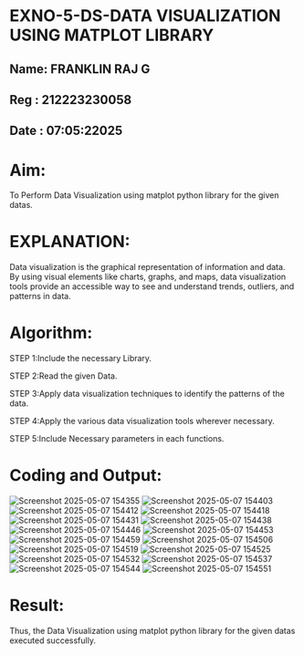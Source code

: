 # EXNO-5-DS-DATA VISUALIZATION USING MATPLOT LIBRARY
## Name: FRANKLIN RAJ G
## Reg : 212223230058
## Date : 07:05:22025
# Aim:
  To Perform Data Visualization using matplot python library for the given datas.

# EXPLANATION:
Data visualization is the graphical representation of information and data. By using visual elements like charts, graphs, and maps, data visualization tools provide an accessible way to see and understand trends, outliers, and patterns in data.

# Algorithm:
STEP 1:Include the necessary Library.

STEP 2:Read the given Data.

STEP 3:Apply data visualization techniques to identify the patterns of the data.

STEP 4:Apply the various data visualization tools wherever necessary.

STEP 5:Include Necessary parameters in each functions.

# Coding and Output:
![Screenshot 2025-05-07 154355](https://github.com/user-attachments/assets/72ccb6e4-9418-47e8-aec3-3c2c8ef506c2)
![Screenshot 2025-05-07 154403](https://github.com/user-attachments/assets/8b300f1a-5ebf-4a66-8c43-3469dab7c73b)
![Screenshot 2025-05-07 154412](https://github.com/user-attachments/assets/4f65e6f6-4b0f-4ae8-8ab4-cbc57720a247)
![Screenshot 2025-05-07 154418](https://github.com/user-attachments/assets/c4494ab4-6260-471a-84b9-379452c7cc7a)
![Screenshot 2025-05-07 154431](https://github.com/user-attachments/assets/65eee356-2e76-4195-925f-6d9acbed6c66)
![Screenshot 2025-05-07 154438](https://github.com/user-attachments/assets/597f5bea-6a47-499e-81f1-d92f40e9c2b6)
![Screenshot 2025-05-07 154446](https://github.com/user-attachments/assets/975f35b5-abde-428a-82ab-64f3512aa6fe)
![Screenshot 2025-05-07 154453](https://github.com/user-attachments/assets/3d75a7c8-31e1-4638-88b5-e637760b30dd)
![Screenshot 2025-05-07 154459](https://github.com/user-attachments/assets/f438f1ce-7e60-47de-94b3-16a174b002e6)
![Screenshot 2025-05-07 154506](https://github.com/user-attachments/assets/f4b7fed4-1fb3-4fb0-ac1b-311b3b2371b5)
![Screenshot 2025-05-07 154519](https://github.com/user-attachments/assets/1517c1d4-7347-494b-9c4e-a90168ef7060)
![Screenshot 2025-05-07 154525](https://github.com/user-attachments/assets/677b323b-98ea-4471-87b1-7a35eef38387)
![Screenshot 2025-05-07 154532](https://github.com/user-attachments/assets/8839af2e-7b43-4d0d-9738-9a12e4a95fe0)
![Screenshot 2025-05-07 154537](https://github.com/user-attachments/assets/28af45f6-ddc7-4ff1-82f5-400bb392718b)
![Screenshot 2025-05-07 154544](https://github.com/user-attachments/assets/17f00b4e-f4a3-413c-889d-118c4fadf363)
![Screenshot 2025-05-07 154551](https://github.com/user-attachments/assets/1c0e20ed-646d-4ae8-979e-3c2573c37f0d)


# Result:
 Thus, the Data Visualization using matplot python library for the given datas executed successfully.
